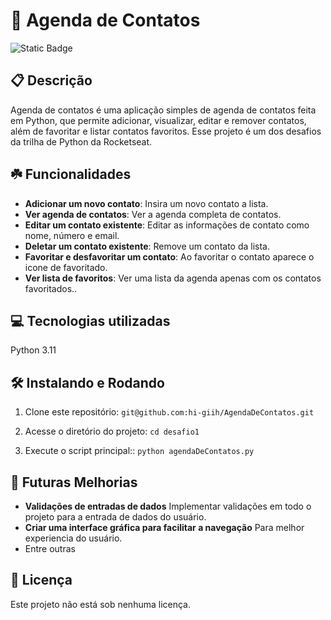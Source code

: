 # 📲 Agenda de Contatos

![Static Badge](https://img.shields.io/badge/status-Active-gren?style=for-the-badge)


## 📋 Descrição

Agenda de contatos é uma aplicação simples de agenda de contatos feita em Python, que permite adicionar, visualizar, editar e remover contatos, além de favoritar e listar contatos favoritos.
Esse projeto é um dos desafios da trilha de Python da Rocketseat.

## ☘️ Funcionalidades
 
- **Adicionar um novo contato**: Insira um novo contato a lista.
- **Ver agenda de contatos**: Ver a agenda completa de contatos.
- **Editar um contato existente**: Editar as informações de contato como nome, número e email.
- **Deletar um contato existente**: Remove um contato da lista.
- **Favoritar e desfavoritar um contato**: Ao favoritar o contato aparece o icone de favoritado.
- **Ver lista de favoritos**: Ver uma lista da agenda apenas com os contatos favoritados..

## 💻 Tecnologias utilizadas

  Python 3.11

## 🛠️ Instalando e Rodando

1. Clone este repositório: `git@github.com:hi-giih/AgendaDeContatos.git`

2. Acesse o diretório do projeto: `cd desafio1`

3. Execute o script principal:: `python agendaDeContatos.py`

## 📌 Futuras Melhorias

- **Validações de entradas de dados**  Implementar validações em todo o projeto para a entrada de dados do usuário.
- **Criar uma interface gráfica para facilitar a navegação** Para melhor experiencia do usuário.
- Entre outras

## 📜 Licença 

Este projeto não está sob nenhuma licença.
